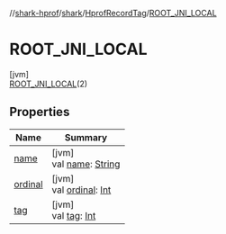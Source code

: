 //[shark-hprof](../../../../index.md)/[shark](../../index.md)/[HprofRecordTag](../index.md)/[ROOT_JNI_LOCAL](index.md)

# ROOT_JNI_LOCAL

[jvm]\
[ROOT_JNI_LOCAL](index.md)(2)

## Properties

| Name | Summary |
|---|---|
| [name](../../-primitive-type/-b-o-o-l-e-a-n/index.md#-372974862%2FProperties%2F219937657) | [jvm]<br>val [name](../../-primitive-type/-b-o-o-l-e-a-n/index.md#-372974862%2FProperties%2F219937657): [String](https://kotlinlang.org/api/latest/jvm/stdlib/kotlin/-string/index.html) |
| [ordinal](../../-primitive-type/-b-o-o-l-e-a-n/index.md#-739389684%2FProperties%2F219937657) | [jvm]<br>val [ordinal](../../-primitive-type/-b-o-o-l-e-a-n/index.md#-739389684%2FProperties%2F219937657): [Int](https://kotlinlang.org/api/latest/jvm/stdlib/kotlin/-int/index.html) |
| [tag](../tag.md) | [jvm]<br>val [tag](../tag.md): [Int](https://kotlinlang.org/api/latest/jvm/stdlib/kotlin/-int/index.html) |
